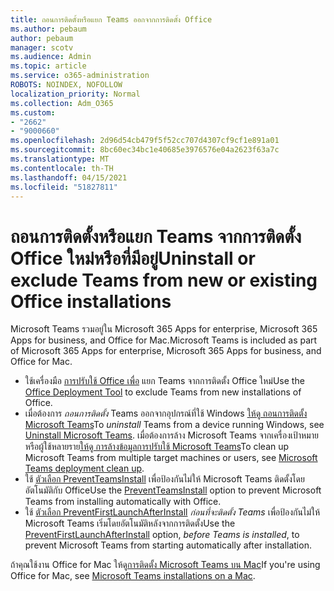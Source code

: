 ```yaml
---
title: ถอนการติดตั้งหรือแยก Teams ออกจากการติดตั้ง Office
ms.author: pebaum
author: pebaum
manager: scotv
ms.audience: Admin
ms.topic: article
ms.service: o365-administration
ROBOTS: NOINDEX, NOFOLLOW
localization_priority: Normal
ms.collection: Adm_O365
ms.custom:
- "2662"
- "9000660"
ms.openlocfilehash: 2d96d54cb479f5f52cc707d4307cf9cf1e891a01
ms.sourcegitcommit: 8bc60ec34bc1e40685e3976576e04a2623f63a7c
ms.translationtype: MT
ms.contentlocale: th-TH
ms.lasthandoff: 04/15/2021
ms.locfileid: "51827811"
---
```

# <a name="uninstall-or-exclude-teams-from-new-or-existing-office-installations"></a><span data-ttu-id="ad08e-102">ถอนการติดตั้งหรือแยก Teams จากการติดตั้ง Office ใหม่หรือที่มีอยู่</span><span class="sxs-lookup"><span data-stu-id="ad08e-102">Uninstall or exclude Teams from new or existing Office installations</span></span>

<span data-ttu-id="ad08e-103">Microsoft Teams รวมอยู่ใน Microsoft 365 Apps for enterprise, Microsoft 365 Apps for business, and Office for Mac.</span><span class="sxs-lookup"><span data-stu-id="ad08e-103">Microsoft Teams is included as part of Microsoft 365 Apps for enterprise, Microsoft 365 Apps for business, and Office for Mac.</span></span>

- <span data-ttu-id="ad08e-104">ใช้เครื่องมือ [การปรับใช้ Office เพื่อ](https://docs.microsoft.com/deployoffice/teams-install#how-to-exclude-microsoft-teams-from-new-installations-of-microsoft-365-apps) แยก Teams จากการติดตั้ง Office ใหม่</span><span class="sxs-lookup"><span data-stu-id="ad08e-104">Use the [Office Deployment Tool](https://docs.microsoft.com/deployoffice/teams-install#how-to-exclude-microsoft-teams-from-new-installations-of-microsoft-365-apps) to exclude Teams from new installations of Office.</span></span>
- <span data-ttu-id="ad08e-105">เมื่อต้องการ *ถอนการติดตั้ง* Teams ออกจากอุปกรณ์ที่ใช้ Windows [ให้ดู ถอนการติดตั้ง Microsoft Teams](https://support.office.com/article/3b159754-3c26-4952-abe7-57d27f5f4c81)</span><span class="sxs-lookup"><span data-stu-id="ad08e-105">To *uninstall* Teams from a device running Windows, see [Uninstall Microsoft Teams](https://support.office.com/article/3b159754-3c26-4952-abe7-57d27f5f4c81).</span></span> <span data-ttu-id="ad08e-106">เมื่อต้องการล้าง Microsoft Teams จากเครื่องเป้าหมายหรือผู้ใช้หลายราย[ให้ดู การล้างข้อมูลการปรับใช้ Microsoft Teams](https://docs.microsoft.com/microsoftteams/scripts/powershell-script-teams-deployment-clean-up)</span><span class="sxs-lookup"><span data-stu-id="ad08e-106">To clean up Microsoft Teams from multiple target machines or users, see [Microsoft Teams deployment clean up](https://docs.microsoft.com/microsoftteams/scripts/powershell-script-teams-deployment-clean-up).</span></span>
- <span data-ttu-id="ad08e-107">ใช้ [ตัวเลือก PreventTeamsInstall](https://docs.microsoft.com/deployoffice/teams-install#use-group-policy-to-control-the-installation-of-microsoft-teams
) เพื่อป้องกันไม่ให้ Microsoft Teams ติดตั้งโดยอัตโนมัติกับ Office</span><span class="sxs-lookup"><span data-stu-id="ad08e-107">Use the [PreventTeamsInstall](https://docs.microsoft.com/deployoffice/teams-install#use-group-policy-to-control-the-installation-of-microsoft-teams
) option to prevent Microsoft Teams from installing automatically with Office.</span></span>
- <span data-ttu-id="ad08e-108">ใช้ [ตัวเลือก PreventFirstLaunchAfterInstall](https://docs.microsoft.com/deployoffice/teams-install#use-group-policy-to-prevent-microsoft-teams-from-starting-automatically-after-installation) *ก่อนที่จะติดตั้ง Teams* เพื่อป้องกันไม่ให้ Microsoft Teams เริ่มโดยอัตโนมัติหลังจากการติดตั้ง</span><span class="sxs-lookup"><span data-stu-id="ad08e-108">Use the [PreventFirstLaunchAfterInstall](https://docs.microsoft.com/deployoffice/teams-install#use-group-policy-to-prevent-microsoft-teams-from-starting-automatically-after-installation) option, *before Teams is installed*, to prevent Microsoft Teams from starting automatically after installation.</span></span>

<span data-ttu-id="ad08e-109">ถ้าคุณใช้งาน Office for Mac ให้ดู[การติดตั้ง Microsoft Teams บน Mac](https://docs.microsoft.com/deployoffice/teams-install#microsoft-teams-installations-on-a-mac)</span><span class="sxs-lookup"><span data-stu-id="ad08e-109">If you're using Office for Mac, see [Microsoft Teams installations on a Mac](https://docs.microsoft.com/deployoffice/teams-install#microsoft-teams-installations-on-a-mac).</span></span>